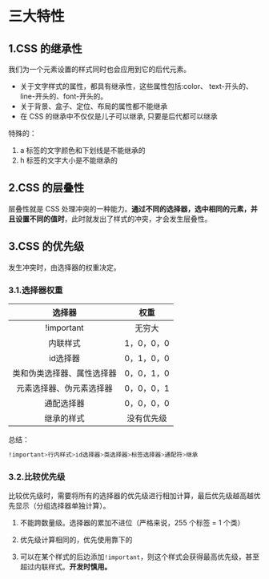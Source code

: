 # 三大特性

## 1.CSS 的继承性

我们为一个元素设置的样式同时也会应用到它的后代元素。

- 关于文字样式的属性，都具有继承性，这些属性包括:color、 text-开头的、line-开头的、font-开头的。
- 关于背景、盒子、定位、布局的属性都不能继承
- 在 CSS 的继承中不仅仅是儿子可以继承, 只要是后代都可以继承

特殊的：

1. a 标签的文字颜色和下划线是不能继承的
2. h 标签的文字大小是不能继承的

## 2.CSS 的层叠性

层叠性就是 CSS 处理冲突的一种能力。**通过不同的选择器，选中相同的元素，并且设置不同的值时**，此时就发出了样式的冲突，才会发生层叠性。

## 3.CSS 的优先级

发生冲突时，由选择器的权重决定。

### 3.1.选择器权重

|           选择器           |    权重    |
| :------------------------: | :--------: |
|         !important         |   无穷大   |
|          内联样式          | 1，0，0，0 |
|          id选择器          | 0，1，0，0 |
| 类和伪类选择器、属性选择器 | 0，0，1，0 |
|  元素选择器、伪元素选择器  | 0，0，0，1 |
|         通配选择器         | 0，0，0，0 |
|         继承的样式         | 没有优先级 |

总结：

```css
!important>行内样式>id选择器>类选择器>标签选择器>通配符>继承 
```

### 3.2.比较优先级

比较优先级时，需要将所有的选择器的优先级进行相加计算，最后优先级越高越优先显示（分组选择器单独计算）。

1. 不能跨数量级。选择器的累加不进位（严格来说，255 个标签 = 1 个类）

2. 优先级计算相同的，优先使用靠下的

3. 可以在某个样式的后边添加`!important`，则这个样式会获得最高优先级，甚至超过内联样式。**开发时慎用。**
